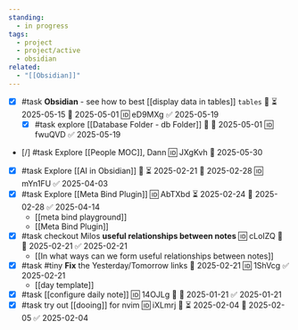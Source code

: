 ```yaml
---
standing:
  - in progress
tags:
  - project
  - project/active
  - obsidian
related:
  - "[[Obsidian]]"
---
```


- [x] #task **Obsidian** - see how to best [[display data in tables]] `tables` 🔼 ⏳ 2025-05-15 📅 2025-05-01 🆔 eD9MXg ✅ 2025-05-19
	- [x] #task explore [[Database Folder - db Folder]] 🔼 📅 2025-05-01 🆔 fwuQVD ✅ 2025-05-19
- [/] #task Explore [[People MOC]], Dann 🆔 JXgKvh 📅 2025-05-30

- [x] #task Explore [[AI in Obsidian]] 🔼 ⏳ 2025-02-21 📅 2025-02-28 🆔 mYn1FU ✅ 2025-04-03
- [x] #task Explore [[Meta Bind Plugin]] 🆔 AbTXbd ⏳ 2025-02-24 📅 2025-02-28 ✅ 2025-04-14
	- [[meta bind playground]]
	- [[Meta Bind Plugin]]
- [x] #task checkout Milos **useful relationships between notes** 🆔 cLoIZQ 🔼 📅 2025-02-21 ✅ 2025-02-21
	- [[In what ways can we form useful relationships between notes]]
- [x] #task #tiny **Fix** the Yesterday/Tomorrow links 📅 2025-02-21 🆔 1ShVcg ✅ 2025-02-21
	- [[day template]]
- [x] #task [[configure daily note]] 🆔 14OJLg 🔼 📅 2025-01-21 ✅ 2025-01-21
- [x] #task try out [[dooing]] for nvim 🆔 iXLmrj 🔼 ⏳ 2025-02-04 📅 2025-02-05 ✅ 2025-02-04
